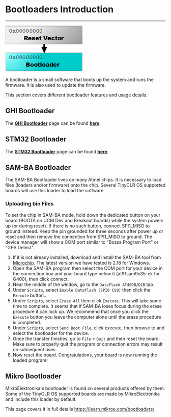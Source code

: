 # Bootloaders Introduction
---
![Bootloader](images/bootloader_noborder.png)

A bootloader is a small software that boots up the system and runs the firmware. It is also used to update the firmware.

This section covers different bootloader features and usage details.

## GHI Bootloader
The [**GHI Bootloader**](ghi_bootloader.md) page can be found [**here**](ghi_bootloader.md).

## STM32 Bootloader
The [**STM32 Bootloader**](stm32_bootloader.md) page can be found [**here**](stm32_bootloader.md).

## SAM-BA Bootloader
The SAM-BA Bootloader lives on many Atmel chips. It is necessary to load files (loaders and/or firmware) onto the chip. Several TinyCLR OS supported boards will use this loader to load the software.

### Uploading bin Files
To set the chip in SAM-BA mode, hold down the dedicated button on your board (BOOTA on UCM Dev and Breakout boards) while the system powers up (or during reset). If there is no such button, connect SPI1_MISO to ground instead. Keep the pin grounded for three seconds after power up or reset and then remove the connection from SPI1_MISO to ground. The device manager will show a COM port similar to "Bossa Program Port" or "GPS Detect".

1. If it is not already installed, download and install the SAM-BA tool from [Microchip](http://www.microchip.com/developmenttools/productdetails.aspx?partno=atmel%20sam-ba%20in-system%20programmer). The latest version we have tested is 2.18 for Windows.
2. Open the SAM-BA program then select the COM port for your device in the connection box and your board type below it (at91sam9x35-ek for G400), then click connect.
3. Near the middle of the window, go to the `DataFlash AT45DB/DCB` tab.
4. Under `Scripts`, select `Enable Dataflash (SPI0 CS0)` then click the `Execute` button..
5. Under `Scripts`, select `Erase All` then click `Execute`. This will take some time to complete.  It seems that if SAM-BA loses focus during the erase procedure it can lock up.  We recommend that once you click the `Execute` button you leave the computer alone until the erase procedure is completed.
6. Under `Scripts`, select `Send Boot File`, click execute, then browse to and select the bootloader for the device.
7. Once the transfer finishes, go to `File` > `Quit` and then reset the board. Make sure to properly quit the program or connection errors may result on subsequent uses.
8. Now reset the board.  Congratulations, your board is now running the loaded program!

## Mikro Bootloader
MikroElektronika's bootloader is found on several products offered by them. Some of the TinyCLR OS supported boards are made by MikroElectronika and include this loader by default.

This page covers it in full details https://learn.mikroe.com/bootloaders/

